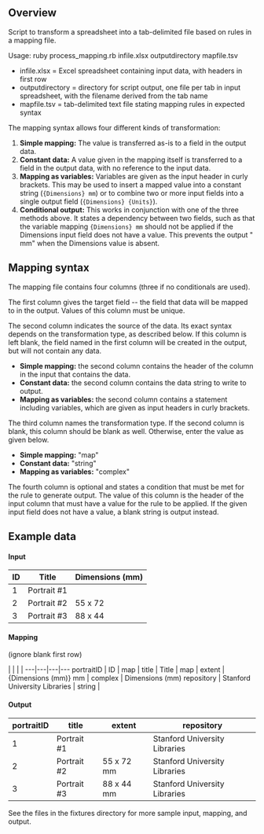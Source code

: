 ## Overview

Script to transform a spreadsheet into a tab-delimited file based on rules in a
mapping file.

Usage: ruby process_mapping.rb infile.xlsx outputdirectory mapfile.tsv
* infile.xlsx = Excel spreadsheet containing input data, with headers in first
row
* outputdirectory = directory for script output, one file per tab in input
spreadsheet, with the filename derived from the tab name
* mapfile.tsv = tab-delimited text file stating mapping rules in expected
syntax

The mapping syntax allows four different kinds of transformation:
1. **Simple mapping:** The value is transferred as-is to a field in the output data.
2. **Constant data:** A value given in the mapping itself is transferred to a field
in the output data, with no reference to the input data.
3. **Mapping as variables:** Variables are given as the input header in
curly brackets. This may be used to insert a mapped value into a constant string
(`{Dimensions} mm`) or to combine two or more input fields into a single output
field (`{Dimensions} {Units}`).
4. **Conditional output:** This works in conjunction with one of the three methods above. It states a dependency between two fields, such as that the variable mapping `{Dimensions} mm` should not be applied if the Dimensions input field does not have a value. This prevents the output " mm" when the Dimensions value is absent.

## Mapping syntax

The mapping file contains four columns (three if no conditionals are used).

The first column gives the target field -- the field that data will be mapped
to in the output. Values of this column must be unique.

The second column indicates the source of the data. Its exact syntax depends on the transformation type, as described below. If this column is left blank, the field named in the first column will be created in the output, but will not contain any data.
* **Simple mapping:** the second column contains the header of the column in the
input that contains the data.
* **Constant data:** the second column contains the data string to write to output.
* **Mapping as variables:** the second column contains a statement including
variables, which are given as input headers in curly brackets.

The third column names the transformation type. If the second column is blank,
this column should be blank as well. Otherwise, enter the value as given below.
* **Simple mapping:** "map"
* **Constant data:** "string"
* **Mapping as variables:** "complex"

The fourth column is optional and states a condition that must be met for the
rule to generate output. The value of this column is the header of the input
column that must have a value for the rule to be applied. If the given input
field does not have a value, a blank string is output instead.

## Example data

#### Input
ID  | Title | Dimensions (mm)
----|-------|-----------
1 | Portrait #1 |
2 | Portrait #2 | 55 x 72
3 | Portrait #3 | 88 x 44

#### Mapping
(ignore blank first row)

   |   |   |   |
---|---|---|---
portraitID | ID | map |
title | Title | map |
extent | {Dimensions (mm)} mm | complex | Dimensions (mm)
repository | Stanford University Libraries | string |

#### Output
portraitID | title | extent | repository
-----------|-------|--------|-----------
1 | Portrait #1 | | Stanford University Libraries
2 | Portrait #2 | 55 x 72 mm | Stanford University Libraries
3 | Portrait #3 | 88 x 44 mm | Stanford University Libraries

See the files in the fixtures directory for more sample input, mapping, and
output.
